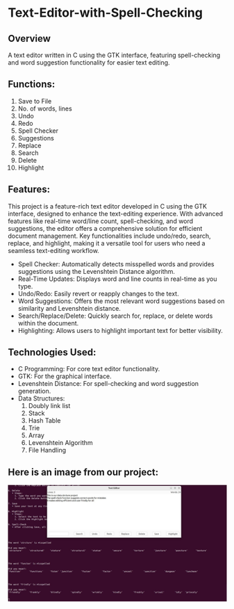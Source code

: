 # Text-Editor-with-Spell-Checking
## Overview
A text editor written in C using the GTK interface, featuring spell-checking and word suggestion functionality for easier text editing.
## Functions:
1. Save to File
2. No. of words, lines
3. Undo
4. Redo
5. Spell Checker
6. Suggestions
7. Replace
8. Search
9. Delete
10. Highlight
## Features:
This project is a feature-rich text editor developed in C using the GTK interface, designed to enhance the text-editing experience. With advanced features like real-time word/line count, spell-checking, and word suggestions, the editor offers a comprehensive solution for efficient document management. Key functionalities include undo/redo, search, replace, and highlight, making it a versatile tool for users who need a seamless text-editing workflow.

* Spell Checker: Automatically detects misspelled words and provides suggestions using the Levenshtein Distance algorithm.
* Real-Time Updates: Displays word and line counts in real-time as you type.
* Undo/Redo: Easily revert or reapply changes to the text.
* Word Suggestions: Offers the most relevant word suggestions based on similarity and Levenshtein distance.
* Search/Replace/Delete: Quickly search for, replace, or delete words within the document.
* Highlighting: Allows users to highlight important text for better visibility.

## Technologies Used:
* C Programming: For core text editor functionality.
* GTK: For the graphical interface.
* Levenshtein Distance: For spell-checking and word suggestion generation.
* Data Structures:
  1. Doubly link list
  2. Stack
  3. Hash Table
  4. Trie
  5. Array
  7. Levenshtein Algorithm
  8. File Handling

## Here is an image from our project:
![Gtk Interface](./gtk-window.jpeg)
